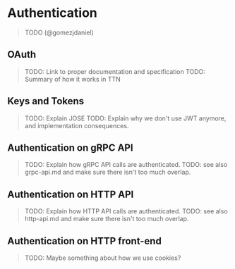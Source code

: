 # Authentication

> TODO (@gomezjdaniel)

## OAuth

> TODO: Link to proper documentation and specification
> TODO: Summary of how it works in TTN

## Keys and Tokens

> TODO: Explain JOSE
> TODO: Explain why we don't use JWT anymore, and implementation consequences.

## Authentication on gRPC API

> TODO: Explain how gRPC API calls are authenticated.
> TODO: see also grpc-api.md and make sure there isn't too much overlap.

## Authentication on HTTP API

> TODO: Explain how HTTP API calls are authenticated.
> TODO: see also http-api.md and make sure there isn't too much overlap.

## Authentication on HTTP front-end

> TODO: Maybe something about how we use cookies?
